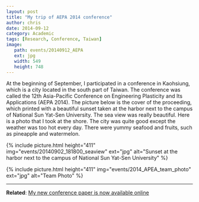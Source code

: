 ```yaml
---
layout: post
title: "My trip of AEPA 2014 conference"
author: chris
date: 2014-09-12
category: Academic
tags: [Research, Conference, Taiwan]
image: 
   path: events/20140912_AEPA
   ext: jpg
   width: 549
   height: 748
---
```


At the beginning of September, I participated in a conference in Kaohsiung, which is a city located in the south part of Taiwan. The conference was called the 12th Asia-Pacific Conference on Engineering Plasticity and Its Applications (AEPA 2014). The picture below is the cover of the proceeding, which printed with a beautiful sunset taken at the harbor next to the campus of National Sun Yat-Sen University. The sea view was really beautiful. Here is a photo that I took at the shore. The city was quite good except the weather was too hot every day. There were yummy seafood and fruits, such as pineapple and watermelon.

<!--more-->

{% include picture.html height="411"
img="events/20140902_181800_seaview" ext="jpg" alt="Sunset at the harbor next to the campus of National Sun Yat-Sen University" %}

{% include picture.html height="411"
img="events/2014_APEA_team_photo" ext="jpg" alt="Team Photo" %}

* * *

**Related**: [My new conference paper is now available online](/blog/2014/08/22/My-new-conference-paper-is-now-available-online)